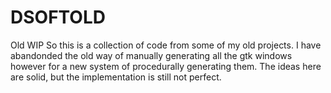 # DSOFTOLD
Old WIP 
So this is a collection of code from some of my old projects. 
I have abandonded the old way of manually generating all the gtk windows however for a new system of procedurally generating them. 
The ideas here are solid, but the implementation is still not perfect. 
